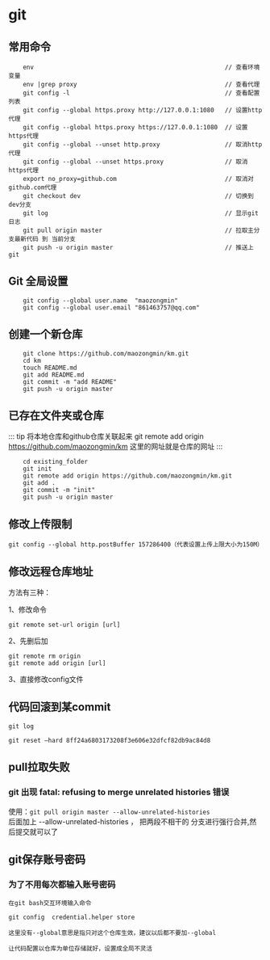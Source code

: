 
# git 

## 常用命令
```
    env                                                     // 查看环境变量
    env |grep proxy                                         // 查看代理
    git config -l                                           // 查看配置列表
    git config --global https.proxy http://127.0.0.1:1080   // 设置http代理
    git config --global https.proxy https://127.0.0.1:1080  // 设置https代理
    git config --global --unset http.proxy                  // 取消http代理
    git config --global --unset https.proxy                 // 取消https代理
    export no_proxy=github.com                              // 取消对github.com代理
    git checkout dev                                        // 切换到dev分支
    git log                                                 // 显示git日志
    git pull origin master                                  // 拉取主分支最新代码 到 当前分支
    git push -u origin master                               // 推送上git
```

## Git 全局设置
```
    git config --global user.name  "maozongmin"
    git config --global user.email "861463757@qq.com"
```

## 创建一个新仓库
```
    git clone https://github.com/maozongmin/km.git
    cd km
    touch README.md
    git add README.md
    git commit -m "add README"
    git push -u origin master
```


## 已存在文件夹或仓库
::: tip 将本地仓库和github仓库关联起来
git remote add origin https://github.com/maozongmin/km 这里的网址就是仓库的网址
:::
```
    cd existing_folder
    git init
    git remote add origin https://github.com/maozongmin/km.git
    git add .
    git commit -m "init"
    git push -u origin master
```

## 修改上传限制
 ```
git config --global http.postBuffer 157286400（代表设置上传上限大小为150M）
 ```




## 修改远程仓库地址
方法有三种：

1、修改命令
```
git remote set-url origin [url]
```

2、先删后加
```
git remote rm origin
git remote add origin [url]
```

3、直接修改config文件

## 代码回滚到某commit
```
git log

git reset –hard 8ff24a6803173208f3e606e32dfcf82db9ac84d8
```

## pull拉取失败
### git 出现 fatal: refusing to merge unrelated histories 错误
使用：`git pull origin master --allow-unrelated-histories`  
后面加上 --allow-unrelated-histories ， 把两段不相干的 分支进行强行合并,然后提交就可以了

## git保存账号密码
### 为了不用每次都输入账号密码
```
在git bash交互环境输入命令

git config  credential.helper store                                             

这里没有--global意思是指只对这个仓库生效，建议以后都不要加--global

让代码配置以仓库为单位存储就好，设置成全局不灵活
```